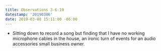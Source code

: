 ```yaml
---
title: Observations 3-6-19
datestamp: '20190306'
date: 2019-03-08 15:11:00 -06:00
---
```


- Sitting down to record a song but finding that I have no working microphone cables in the house, an ironic turn of events for an audio accessories small business owner.
